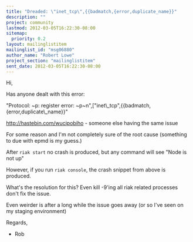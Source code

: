 ```yaml
---
title: "Dreaded: \"inet_tcp\",{{badmatch,{error,duplicate_name}}"
description: ""
project: community
lastmod: 2012-03-05T16:22:30-08:00
sitemap:
  priority: 0.2
layout: mailinglistitem
mailinglist_id: "msg06880"
author_name: "Robert Lowe"
project_section: "mailinglistitem"
sent_date: 2012-03-05T16:22:30-08:00
---
```



Hi,

Has anyone dealt with this error:

 "Protocol: ~p: register error: 
~p~n",["inet\\_tcp",{{badmatch,{error,duplicate\\_name}}"

 http://hastebin.com/wucipobiho - someone else having the same issue

For some reason and I'm not completely sure of the root cause (something to due 
with epmd is my guess.)

After `riak start` no crash is produced, but any command will see "Node is not 
up"

However, if you run `riak console`, the crash snippet from above is produced.

What's the resolution for this? Even kill -9'ing all riak related processes 
don't fix the issue.

Even weirder is after a long while the issue goes away (or so I've seen on my 
staging environment)

Regards,
 - Rob

